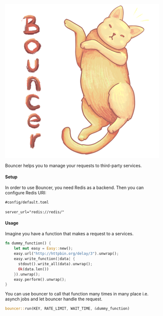 <p align="center">
  <img src="bouncer.png" alt="Rupertou">
</p>

Bouncer helps you to manage your requests to third-party services.

#### Setup

In order to use Bouncer, you need Redis as a backend. Then you can configure Redis URI:

```
#config/default.toml

server_url="redis://redis/"
```

#### Usage

Imagine you have a function that makes a request to a services.

```rust
fn dummy_function() {
    let mut easy = Easy::new();
    easy.url("http://httpbin.org/delay/3").unwrap();
    easy.write_function(|data| {
      stdout().write_all(data).unwrap();
      Ok(data.len())
    }).unwrap();
    easy.perform().unwrap();
}
```

You can use bouncer to call that function many times in many place i.e. asynch jobs and 
let bouncer handle the request.

```rust
bouncer::run(KEY, RATE_LIMIT, WAIT_TIME, &dummy_function)
```

